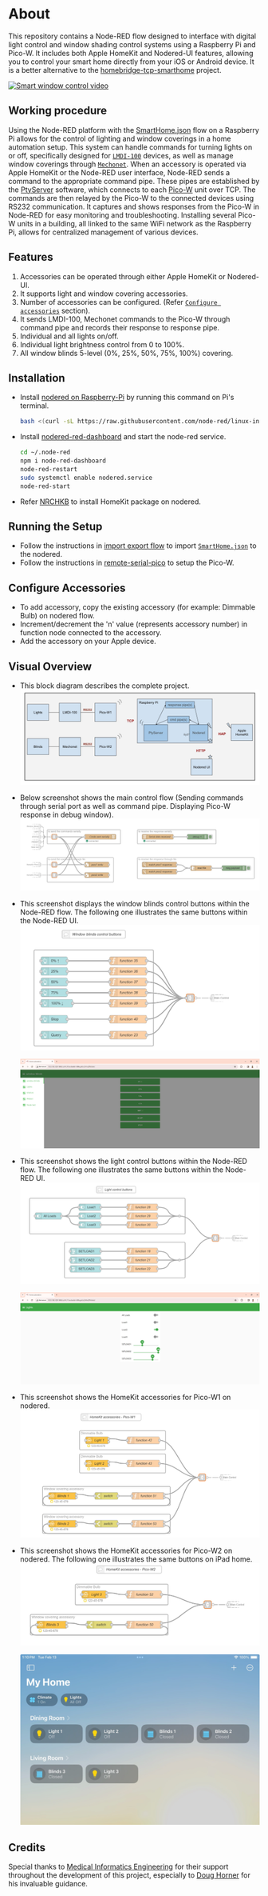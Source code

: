 # About
This repository contains a Node-RED flow designed to interface with digital light control and window shading control systems using a Raspberry Pi and Pico-W. It includes both Apple HomeKit and Nodered-UI features, allowing you to control your smart home directly from your iOS or Android device. It is a better alternative to the [homebridge-tcp-smarthome](https://github.com/RajkumarGara/homebridge-tcp-smarthome) project.

[![Smart window control video](img/7.GIF)](https://youtu.be/M36LoMouvPg)

## Working procedure
Using the Node-RED platform with the [SmartHome.json](./SmartHome.json) flow on a Raspberry Pi allows for the control of lighting and window coverings in a home automation setup. This system can handle commands for turning lights on or off, specifically designed for [`LMDI-100`](./docs/LMDI_Serial_Protocol.pdf) devices, as well as manage window coverings through [`Mechonet`](./docs/Mecho_Shade_Serial_Protocol.pdf). When an accessory is operated via Apple HomeKit or the Node-RED user interface, Node-RED sends a command to the appropriate command pipe. These pipes are established by the [PtyServer](https://github.com/RajkumarGara/remote-serial-pico/blob/main/src/PtyServer.js) software, which connects to each [Pico-W](https://github.com/RajkumarGara/remote-serial-pico/blob/main/src/PicoSerialClient.py) unit over TCP. The commands are then relayed by the Pico-W to the connected devices using RS232 communication. It captures and shows responses from the Pico-W in Node-RED for easy monitoring and troubleshooting. Installing several Pico-W units in a building, all linked to the same WiFi network as the Raspberry Pi, allows for centralized management of various devices.

## Features
1. Accessories can be operated through either Apple HomeKit or Nodered-UI.
2. It supports light and window covering accessories.
3. Number of accessories can be configured. (Refer [`Configure accessories`](#Configure-Accessories) section).
4. It sends LMDI-100, Mechonet commands to the Pico-W through command pipe and records their response to response pipe.
5. Individual and all lights on/off.
6. Individual light brightness control from 0 to 100%.
7. All window blinds 5-level (0%, 25%, 50%, 75%, 100%) covering.

## Installation
* Install [nodered on Raspberry-Pi](https://nodered.org/docs/getting-started/raspberrypi) by running this command on Pi's terminal.
    ```bash
    bash <(curl -sL https://raw.githubusercontent.com/node-red/linux-installers/master/deb/update-nodejs-and-nodered)
    ```  
* Install [nodered-red-dashboard](https://flows.nodered.org/node/node-red-dashboard) and start the node-red service.
    ```bash
    cd ~/.node-red
    npm i node-red-dashboard
    node-red-restart
    sudo systemctl enable nodered.service
    node-red-start
    ```  
* Refer [NRCHKB](https://github.com/NRCHKB/node-red-contrib-homekit-bridged?tab=readme-ov-file#easy-install) to install HomeKit package on nodered.

## Running the Setup
* Follow the instructions in [import export flow](https://flowfuse.com/blog/2023/03/3-quick-node-red-tips-5/#1.-copy-and-share-your-flows-using-export-and-import) to import [`SmartHome.json`](./SmartHome.json) to the nodered.
* Follow the instructions in [remote-serial-pico](https://github.com/RajkumarGara/remote-serial-pico) to setup the Pico-W.

## Configure Accessories
* To add accessory, copy the existing accessory (for example: Dimmable Bulb) on nodered flow.
* Increment/decrement the 'n' value (represents accessory number) in function node connected to the accessory.
* Add the accessory on your Apple device.

## Visual Overview
* This block diagram describes the complete project.
    ![Block diagram](img/1.jpg)

* Below screenshot shows the main control flow (Sending commands through serial port as well as command pipe. Displaying Pico-W response in debug window).
    ![Main control flow](img/2.jpg)

* This screenshot displays the window blinds control buttons within the Node-RED flow. The following one illustrates the same buttons within the Node-RED UI.
    ![blinds control buttons](img/3.jpg)

    ![blinds control buttons UI](img/8.jpg)

* This screenshot shows the light control buttons within the Node-RED flow. The following one illustrates the same buttons within the Node-RED UI.
    ![light control buttons](img/4.jpg)

    ![light control buttons UI](img/9.jpg)

* This screenshot shows the HomeKit accessories for Pico-W1 on nodered.
    ![HomeKit accessories for Pico-W1](img/5.jpg)

* This screenshot shows the HomeKit accessories for Pico-W2 on nodered. The following one illustrates the same buttons on iPad home.
    ![HomeKit accessories for Pico-W2](img/6.jpg)

    ![HomeKit accessories on iPad](img/10.jpg)

## Credits
Special thanks to [Medical Informatics Engineering](https://www.mieweb.com/) for their support throughout the development of this project, especially to [Doug Horner](https://github.com/horner) for his invaluable guidance.